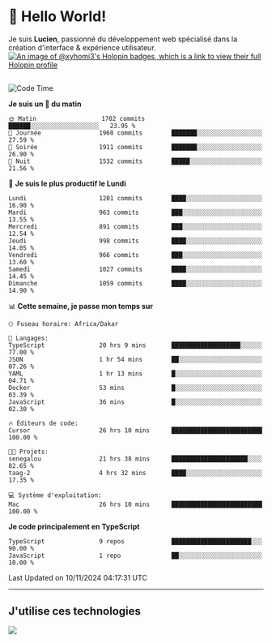 # 👋 Hello World!

Je suis **Lucien**, passionné du développement web spécialisé dans la création d'interface & expérience utilisateur.
[![An image of @xyhomi3's Holopin badges, which is a link to view their full Holopin profile](https://holopin.me/xyhomi3)](https://holopin.io/@xyhomi3)

##

<!--START_SECTION:waka-->
![Code Time](http://img.shields.io/badge/Code%20Time-2%2C505%20hrs%2022%20mins-blue)

**Je suis un 🐤 du matin** 

```text
🌞 Matin                  1702 commits        ██████░░░░░░░░░░░░░░░░░░░   23.95 % 
🌆 Journée                1960 commits        ███████░░░░░░░░░░░░░░░░░░   27.59 % 
🌃 Soirée                 1911 commits        ███████░░░░░░░░░░░░░░░░░░   26.90 % 
🌙 Nuit                   1532 commits        █████░░░░░░░░░░░░░░░░░░░░   21.56 % 
```
📅 **Je suis le plus productif le Lundi** 

```text
Lundi                    1201 commits        ████░░░░░░░░░░░░░░░░░░░░░   16.90 % 
Mardi                    963 commits         ███░░░░░░░░░░░░░░░░░░░░░░   13.55 % 
Mercredi                 891 commits         ███░░░░░░░░░░░░░░░░░░░░░░   12.54 % 
Jeudi                    998 commits         ████░░░░░░░░░░░░░░░░░░░░░   14.05 % 
Vendredi                 966 commits         ███░░░░░░░░░░░░░░░░░░░░░░   13.60 % 
Samedi                   1027 commits        ████░░░░░░░░░░░░░░░░░░░░░   14.45 % 
Dimanche                 1059 commits        ████░░░░░░░░░░░░░░░░░░░░░   14.90 % 
```


📊 **Cette semaine, je passe mon temps sur** 

```text
🕑︎ Fuseau horaire: Africa/Dakar

💬 Langages: 
TypeScript               20 hrs 9 mins       ███████████████████░░░░░░   77.00 % 
JSON                     1 hr 54 mins        ██░░░░░░░░░░░░░░░░░░░░░░░   07.26 % 
YAML                     1 hr 13 mins        █░░░░░░░░░░░░░░░░░░░░░░░░   04.71 % 
Docker                   53 mins             █░░░░░░░░░░░░░░░░░░░░░░░░   03.39 % 
JavaScript               36 mins             █░░░░░░░░░░░░░░░░░░░░░░░░   02.30 % 

🔥 Éditeurs de code: 
Cursor                   26 hrs 10 mins      █████████████████████████   100.00 % 

🐱‍💻 Projets: 
senegalou                21 hrs 38 mins      █████████████████████░░░░   82.65 % 
taag-2                   4 hrs 32 mins       ████░░░░░░░░░░░░░░░░░░░░░   17.35 % 

💻 Système d'exploitation: 
Mac                      26 hrs 10 mins      █████████████████████████   100.00 % 
```

**Je code principalement en TypeScript** 

```text
TypeScript               9 repos             ██████████████████████░░░   90.00 % 
JavaScript               1 repo              ██░░░░░░░░░░░░░░░░░░░░░░░   10.00 % 
```




 Last Updated on 10/11/2024 04:17:31 UTC
<!--END_SECTION:waka-->
---

## J'utilise ces technologies

<p align="left">
  <a href="https://skillicons.dev">
    <img src="https://skillicons.dev/icons?i=ts,js,md,scss,tailwind,react,docker,express,astro,vite,nextjs,vercel,figma,ableton" />
  </a>
</p>

